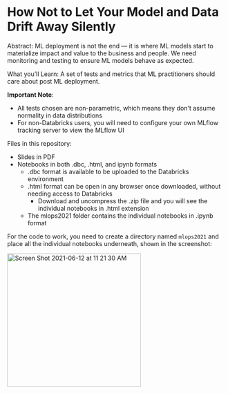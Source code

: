 # How Not to Let Your Model and Data Drift Away Silently

Abstract:
ML deployment is not the end — it is where ML models start to materialize impact and value to the business and people. We need monitoring and testing to ensure ML models behave as expected.

What you’ll Learn:
A set of tests and metrics that ML practitioners should care about post ML deployment. 

**Important Note**:
- All tests chosen are non-parametric, which means they don't assume normality in data distributions
- For non-Databricks users, you will need to configure your own MLflow tracking server to view the MLflow UI 

Files in this repository:
- Slides in PDF
- Notebooks in both .dbc, .html, and ipynb formats
  - .dbc format is available to be uploaded to the Databricks environment
  - .html format can be open in any browser once downloaded, without needing access to Databricks
    - Download and uncompress the .zip file and you will see the individual notebooks in .html extension
  - The mlops2021 folder contains the individual notebooks in .ipynb format
  
For the code to work, you need to create a directory named `mlops2021` and place all the individual notebooks underneath, shown in the screenshot: 

<img width="309" alt="Screen Shot 2021-06-12 at 11 21 30 AM" src="https://user-images.githubusercontent.com/12697839/121782684-72ef6780-cb70-11eb-9341-152138237efc.png">

